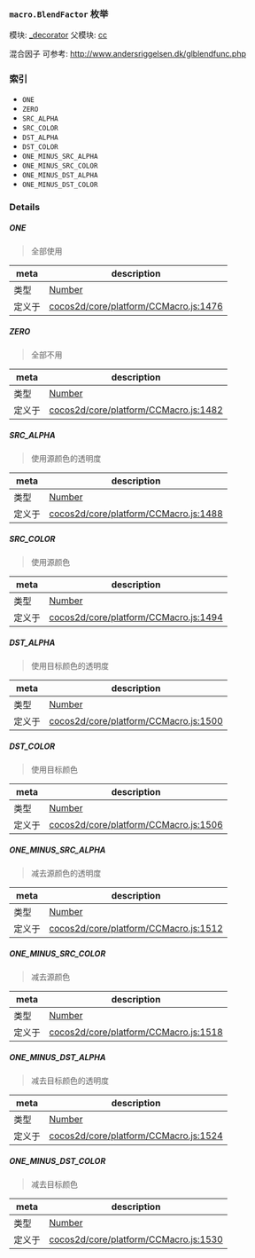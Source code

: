 ### `macro.BlendFactor` 枚举



模块: [_decorator](../modules/_decorator.md)
父模块: [cc](../modules/cc.md)


混合因子
可参考: http://www.andersriggelsen.dk/glblendfunc.php


### 索引
  - `ONE`
  - `ZERO`
  - `SRC_ALPHA`
  - `SRC_COLOR`
  - `DST_ALPHA`
  - `DST_COLOR`
  - `ONE_MINUS_SRC_ALPHA`
  - `ONE_MINUS_SRC_COLOR`
  - `ONE_MINUS_DST_ALPHA`
  - `ONE_MINUS_DST_COLOR`

### Details


##### ONE

> 全部使用

| meta | description |
|------|-------------|
| 类型 | <a href="https://developer.mozilla.org/en/JavaScript/Reference/Global_Objects/Number" class="crosslink external" target="_blank">Number</a> |
| 定义于 | [cocos2d/core/platform/CCMacro.js:1476](https://github.com/cocos-creator/engine/blob/9546fb0f9c421d190e0aba7645402156498449ea/cocos2d/core/platform/CCMacro.js#L1476) |



##### ZERO

> 全部不用

| meta | description |
|------|-------------|
| 类型 | <a href="https://developer.mozilla.org/en/JavaScript/Reference/Global_Objects/Number" class="crosslink external" target="_blank">Number</a> |
| 定义于 | [cocos2d/core/platform/CCMacro.js:1482](https://github.com/cocos-creator/engine/blob/9546fb0f9c421d190e0aba7645402156498449ea/cocos2d/core/platform/CCMacro.js#L1482) |



##### SRC_ALPHA

> 使用源颜色的透明度

| meta | description |
|------|-------------|
| 类型 | <a href="https://developer.mozilla.org/en/JavaScript/Reference/Global_Objects/Number" class="crosslink external" target="_blank">Number</a> |
| 定义于 | [cocos2d/core/platform/CCMacro.js:1488](https://github.com/cocos-creator/engine/blob/9546fb0f9c421d190e0aba7645402156498449ea/cocos2d/core/platform/CCMacro.js#L1488) |



##### SRC_COLOR

> 使用源颜色

| meta | description |
|------|-------------|
| 类型 | <a href="https://developer.mozilla.org/en/JavaScript/Reference/Global_Objects/Number" class="crosslink external" target="_blank">Number</a> |
| 定义于 | [cocos2d/core/platform/CCMacro.js:1494](https://github.com/cocos-creator/engine/blob/9546fb0f9c421d190e0aba7645402156498449ea/cocos2d/core/platform/CCMacro.js#L1494) |



##### DST_ALPHA

> 使用目标颜色的透明度

| meta | description |
|------|-------------|
| 类型 | <a href="https://developer.mozilla.org/en/JavaScript/Reference/Global_Objects/Number" class="crosslink external" target="_blank">Number</a> |
| 定义于 | [cocos2d/core/platform/CCMacro.js:1500](https://github.com/cocos-creator/engine/blob/9546fb0f9c421d190e0aba7645402156498449ea/cocos2d/core/platform/CCMacro.js#L1500) |



##### DST_COLOR

> 使用目标颜色

| meta | description |
|------|-------------|
| 类型 | <a href="https://developer.mozilla.org/en/JavaScript/Reference/Global_Objects/Number" class="crosslink external" target="_blank">Number</a> |
| 定义于 | [cocos2d/core/platform/CCMacro.js:1506](https://github.com/cocos-creator/engine/blob/9546fb0f9c421d190e0aba7645402156498449ea/cocos2d/core/platform/CCMacro.js#L1506) |



##### ONE_MINUS_SRC_ALPHA

> 减去源颜色的透明度

| meta | description |
|------|-------------|
| 类型 | <a href="https://developer.mozilla.org/en/JavaScript/Reference/Global_Objects/Number" class="crosslink external" target="_blank">Number</a> |
| 定义于 | [cocos2d/core/platform/CCMacro.js:1512](https://github.com/cocos-creator/engine/blob/9546fb0f9c421d190e0aba7645402156498449ea/cocos2d/core/platform/CCMacro.js#L1512) |



##### ONE_MINUS_SRC_COLOR

> 减去源颜色

| meta | description |
|------|-------------|
| 类型 | <a href="https://developer.mozilla.org/en/JavaScript/Reference/Global_Objects/Number" class="crosslink external" target="_blank">Number</a> |
| 定义于 | [cocos2d/core/platform/CCMacro.js:1518](https://github.com/cocos-creator/engine/blob/9546fb0f9c421d190e0aba7645402156498449ea/cocos2d/core/platform/CCMacro.js#L1518) |



##### ONE_MINUS_DST_ALPHA

> 减去目标颜色的透明度

| meta | description |
|------|-------------|
| 类型 | <a href="https://developer.mozilla.org/en/JavaScript/Reference/Global_Objects/Number" class="crosslink external" target="_blank">Number</a> |
| 定义于 | [cocos2d/core/platform/CCMacro.js:1524](https://github.com/cocos-creator/engine/blob/9546fb0f9c421d190e0aba7645402156498449ea/cocos2d/core/platform/CCMacro.js#L1524) |



##### ONE_MINUS_DST_COLOR

> 减去目标颜色

| meta | description |
|------|-------------|
| 类型 | <a href="https://developer.mozilla.org/en/JavaScript/Reference/Global_Objects/Number" class="crosslink external" target="_blank">Number</a> |
| 定义于 | [cocos2d/core/platform/CCMacro.js:1530](https://github.com/cocos-creator/engine/blob/9546fb0f9c421d190e0aba7645402156498449ea/cocos2d/core/platform/CCMacro.js#L1530) |



